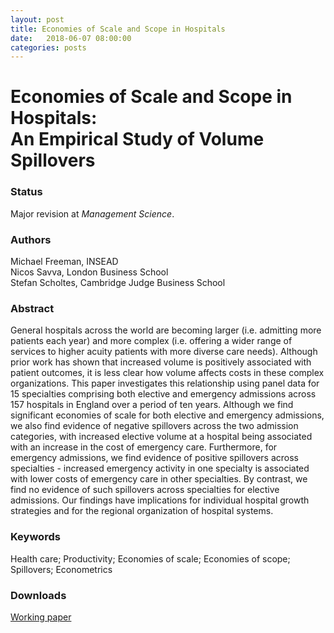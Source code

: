 ```yaml
---
layout: post
title: Economies of Scale and Scope in Hospitals
date:   2018-06-07 08:00:00
categories: posts
---
```


<h1 id="title">Economies of Scale and Scope in Hospitals:<br/>An Empirical Study of Volume Spillovers</h1>

### Status

Major revision at *Management Science*.

### Authors

Michael Freeman, INSEAD<br>
Nicos Savva, London Business School<br>
Stefan Scholtes, Cambridge Judge Business School

### Abstract

General hospitals across the world are becoming larger (i.e. admitting more patients each year) and more complex (i.e. offering a wider range of services to higher acuity patients with more diverse care needs). Although prior work has shown that increased volume is positively associated with patient outcomes, it is less clear how volume affects costs in these complex organizations. This paper investigates this relationship using panel data for 15 specialties comprising both elective and emergency admissions across 157 hospitals in England over a period of ten years. Although we find significant economies of scale for both elective and emergency admissions, we also find evidence of negative spillovers across the two admission categories, with increased elective volume at a hospital being associated with an increase in the cost of emergency care. Furthermore, for emergency admissions, we find evidence of positive spillovers across specialties - increased emergency activity in one specialty is associated with lower costs of emergency care in other specialties. By contrast, we find no evidence of such spillovers across specialties for elective admissions. Our findings have implications for individual hospital growth strategies and for the regional organization of hospital systems.

### Keywords

Health care; Productivity; Economies of scale; Economies of scope; Spillovers; Econometrics

### Downloads

[Working paper](/research/articles/hospitalscalescope_june2018.pdf)